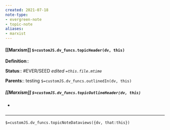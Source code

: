 ```yaml
---
created: 2021-07-18
note-type: 
- evergreen-note
- topic-note
aliases:
- marxist
---
```

 
#### [[Marxism]] `$=customJS.dv_funcs.topicHeader(dv, this)`


**Definition**::

**Status**:: #EVER/SEED 
*edited `=this.file.mtime`*

**Parents**:: testing
`$=customJS.dv_funcs.outlinedIn(dv, this)`

##### [[Marxism]] `$=customJS.dv_funcs.topicOutlineHeader(dv, this)`
- 

### <hr class="dataviews"/>

`$=customJS.dv_funcs.topicNoteDataviews({dv, that:this})`
